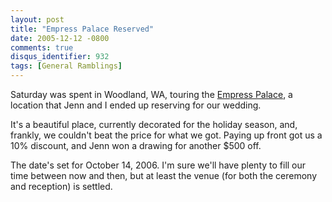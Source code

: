 ```yaml
---
layout: post
title: "Empress Palace Reserved"
date: 2005-12-12 -0800
comments: true
disqus_identifier: 932
tags: [General Ramblings]
---
```

Saturday was spent in Woodland, WA, touring the [Empress
Palace](http://www.empresspalace.com), a location that Jenn and I ended
up reserving for our wedding.
 
 It's a beautiful place, currently decorated for the holiday season,
and, frankly, we couldn't beat the price for what we got. Paying up
front got us a 10% discount, and Jenn won a drawing for another \$500
off.
 
 The date's set for October 14, 2006. I'm sure we'll have plenty to fill
our time between now and then, but at least the venue (for both the
ceremony and reception) is settled.
